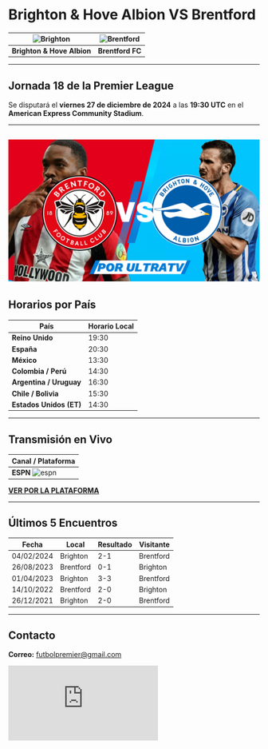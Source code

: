 # Brighton & Hove Albion VS Brentford  

| ![Brighton](https://upload.wikimedia.org/wikipedia/en/f/fd/Brighton_%26_Hove_Albion_logo.svg) | ![Brentford](https://upload.wikimedia.org/wikipedia/fr/thumb/3/38/Logo_Brentford_FC_2017.svg/240px-Logo_Brentford_FC_2017.svg.png) |
|------------------------------------------------------------------------------------------------|-----------------------------------------------------------------------------------|
| **Brighton & Hove Albion**                                                                    | **Brentford FC**                                                                 |

---

## Jornada 18 de la Premier League  
Se disputará el **viernes 27 de diciembre de 2024** a las **19:30 UTC** en el **American Express Community Stadium**.

---
![evento](brightonvsbrentford.png)
---

## Horarios por País  
| País                | Horario Local |
|---------------------|---------------|
| **Reino Unido**     | 19:30         |
| **España**          | 20:30         |
| **México**          | 13:30         |
| **Colombia / Perú** | 14:30         |
| **Argentina / Uruguay** | 16:30     |
| **Chile / Bolivia** | 15:30         |
| **Estados Unidos (ET)** | 14:30     |

---

## Transmisión en Vivo  
| Canal / Plataforma |
|--------------------|
| **ESPN**  ![espn](https://golazotv2stream.web.app/logos/espn.png)         |

[**VER POR LA PLATAFORMA**](https://apk.e-droid.net/apk/app3418656-hvjn5f.apk?v=6)

---

## Últimos 5 Encuentros  
| Fecha       | Local      | Resultado | Visitante  |
|-------------|------------|-----------|------------|
| 04/02/2024  | Brighton   | 2-1       | Brentford  |
| 26/08/2023  | Brentford  | 0-1       | Brighton   |
| 01/04/2023  | Brighton   | 3-3       | Brentford  |
| 14/10/2022  | Brentford  | 2-0       | Brighton   |
| 26/12/2021  | Brighton   | 2-0       | Brentford  |

---

## Contacto  
**Correo:** [futbolpremier@gmail.com](mailto:futbolpremier@gmail.com)

![Contador de visitas](https://hitwebcounter.com/counter/counter.php?page=18083216&style=0001&nbdigits=9&type=page&initCount=0)
